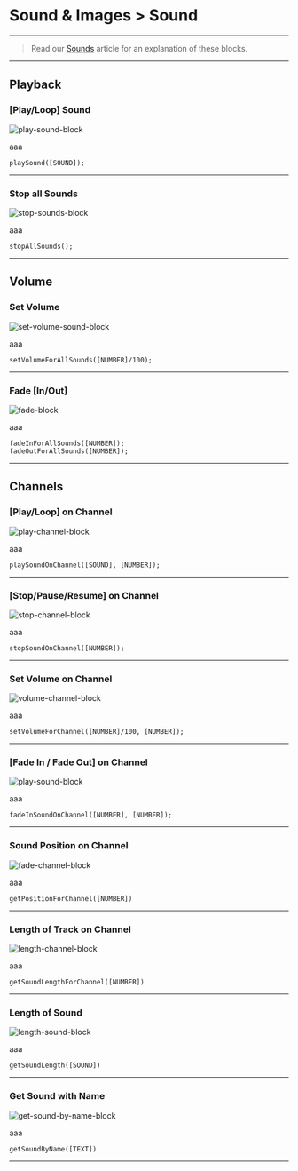 # Sound & Images > Sound

***

> Read our [Sounds](http://www.stencyl.com/help/view/playing-sounds-and-music/) article for an explanation of these blocks.

***

## Playback

### [Play/Loop] Sound

![play-sound-block](http://static.stencyl.com/pedia2/block-images/6%20-%20Sound%20%20Images/0%20-%20Sound/play-sound4.png)

aaa

```
playSound([SOUND]);
```

***

### Stop all Sounds

![stop-sounds-block](http://static.stencyl.com/pedia2/block-images/6%20-%20Sound%20%20Images/0%20-%20Sound/stop-sounds.png)

aaa

```
stopAllSounds();
```

***

## Volume

### Set Volume

![set-volume-sound-block](http://static.stencyl.com/pedia2/block-images/6%20-%20Sound%20%20Images/0%20-%20Sound/set-volume.png)

aaa

```
setVolumeForAllSounds([NUMBER]/100);
```

***

### Fade [In/Out]

![fade-block](http://static.stencyl.com/pedia2/block-images/6%20-%20Sound%20%20Images/0%20-%20Sound/fade-sounds.png)

aaa

```
fadeInForAllSounds([NUMBER]);
fadeOutForAllSounds([NUMBER]);
```

***

## Channels

### [Play/Loop] on Channel

![play-channel-block](http://static.stencyl.com/pedia2/block-images/6%20-%20Sound%20%20Images/0%20-%20Sound/play-sound-channel.png)

aaa

```
playSoundOnChannel([SOUND], [NUMBER]);
```

***

### [Stop/Pause/Resume] on Channel

![stop-channel-block](http://static.stencyl.com/pedia2/block-images/6%20-%20Sound%20%20Images/0%20-%20Sound/control-sound-channel.png)

aaa

```
stopSoundOnChannel([NUMBER]);
```

***

### Set Volume on Channel

![volume-channel-block](http://static.stencyl.com/pedia2/block-images/6%20-%20Sound%20%20Images/0%20-%20Sound/set-volume-channel.png)

aaa

```
setVolumeForChannel([NUMBER]/100, [NUMBER]);
```

***

### [Fade In / Fade Out] on Channel

![play-sound-block](http://static.stencyl.com/pedia2/block-images/6%20-%20Sound%20%20Images/0%20-%20Sound/fade-sound-channel.png)

aaa

```
fadeInSoundOnChannel([NUMBER], [NUMBER]);
```

***

### Sound Position on Channel

![fade-channel-block](http://static.stencyl.com/pedia2/block-images/6%20-%20Sound%20%20Images/0%20-%20Sound/get-position-channel.png)

aaa

```
getPositionForChannel([NUMBER])
```

***

### Length of Track on Channel

![length-channel-block](http://static.stencyl.com/pedia2/block-images/6%20-%20Sound%20%20Images/0%20-%20Sound/get-length-channel.png)

aaa

```
getSoundLengthForChannel([NUMBER])
```

***

### Length of Sound

![length-sound-block](http://static.stencyl.com/pedia2/block-images/6%20-%20Sound%20%20Images/0%20-%20Sound/get-length-sound.png)

aaa

```
getSoundLength([SOUND])
```

***

### Get Sound with Name

![get-sound-by-name-block](http://static.stencyl.com/pedia2/block-images/6%20-%20Sound%20%20Images/0%20-%20Sound/text-to-sound.png)

aaa

```
getSoundByName([TEXT])
```

***
